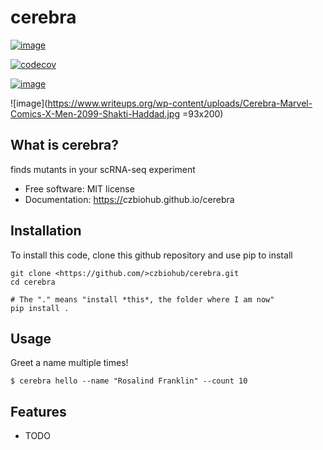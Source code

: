 cerebra
================================

[![image](https://img.shields.io/travis/%7B%7B%20cookiecutter.github_organization%20%7D%7D/%7B%7B%20cookiecutter.repo_name%20%7D%7D.svg)](https://travis-ci.org/%7B%7B%20cookiecutter.github_organization%20%7D%7D/%7B%7B%20cookiecutter.repo_name%20%7D%7D)


[![codecov](https://codecov.io/gh/%7B%7B%20cookiecutter.github_organization%20%7D%7D/%7B%7B%20cookiecutter.repo_name%20%7D%7D/branch/master/graph/badge.svg)](https://codecov.io/gh/%7B%7B%20cookiecutter.github_organization%20%7D%7D/%7B%7B%20cookiecutter.repo_name%20%7D%7D)

[![image](https://img.shields.io/pypi/v/%7B%7B%20cookiecutter.repo_name%20%7D%7D.svg)](https://pypi.python.org/pypi/%7B%7B%20cookiecutter.repo_name%20%7D%7D)

![image](https://www.writeups.org/wp-content/uploads/Cerebra-Marvel-Comics-X-Men-2099-Shakti-Haddad.jpg =93x200)

What is cerebra?
-------------------------------------

finds mutants in your scRNA-seq experiment

-   Free software: MIT license
-   Documentation: <https://>czbiohub.github.io/cerebra

Installation
------------

To install this code, clone this github repository and use pip to install

```
git clone <https://github.com/>czbiohub/cerebra.git 
cd cerebra 

# The "." means "install *this*, the folder where I am now"
pip install . 
```

Usage
-----

Greet a name multiple times!

```
$ cerebra hello --name "Rosalind Franklin" --count 10 
```


Features
--------

-   TODO

